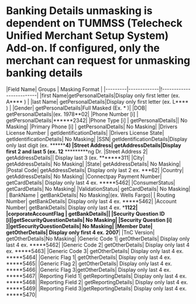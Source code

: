 # Banking Details unmasking is dependent on TUMMSS (Telecheck Unified Merchant Setup System) Add-on. If configured, only the merchant can request for unmasking banking details

|Field Name| Groups | Masking Format |
|---------|-------------|!-------------------------|
|first Name|getPersonalDetails|Display only first letter (ex. A**** ) |
|last Name| getPersonalDetails|Display only first letter (ex. L**** ) |
|Gender| getPersonalDetails|Full Masked (Ex. * )|
|DOB| getPersonalDetails|(ex. 1978**02|
|Phone Number [i] | getPersonalDetails|******2342|
|Phone Type [i] | getPersonalDetails|| No Masking|
|Primary Phone [i] | getPersonalDetails| No Masking|
|Drivers License Number | getIdentificationDetails|
|Drivers License State| getIdentificationDetails| No Masking|
|SSN| getIdentificationDetails|Display only last digit (ex. ********4)
|Street Address| getAddressDetails|Display first 2 and last 5 (ex. 12** *********ng Dr. 
|Street Address 2| getAddressDetails|| Display last 3 (ex. *******311|
|City| getAddressDetails| No Masking|
|State| getAddressDetails| No Masking|
|Postal Code| getAddressDetails| Display only last 2 ex. ***62|
|Country| getAddressDetails| No Masking|
|Connectpay Payment Number| getCardDetails| Display only last 4 ex. *****5462|
|ConsumerStatus| getCardDetails| No Masking|
|ValidationStatus| getCardDetails| No Masking|
| BankName | getBankDetails| No Masking|(ex. Wells Fargo)|
| Routing Number|  getBankDetails| Display only last 4 ex. *****5462|
|Account Number| getBankDetails| Display only last 4 ex. *****1122|
|corporateAccountFlag | getBankDetails||
|Security Question ID [i]|getSecurityQuestionDetails| No Masking|
|Security Question [i] ]|getSecurityQuestionDetails| No Masking|
|Member Date| getOtherDetails| Display only first 4 ex. 2007****|
|TnC Version| getOtherDetails|No Masking|
|Generic Code 1| getOtherDetails| Display only last 4 ex. *****5462|
|Generic Code 2| getOtherDetails| Display only last 4 ex. *****5463|
|Generic Code 3| getOtherDetails| Display only last 4 ex. *****5464|
|Generic Flag 1| getOtherDetails| Display only last 4 ex. *****5465|
|Generic Flag 2| getOtherDetails| Display only last 4 ex. *****5466|
|Generic Flag 3|getOtherDetails| Display only last 4 ex. *****5467|
|Reporting Field 1| getReportingDetails| Display only last 4 ex. *****5468|
|Reporting Field 2| getReportingDetails| Display only last 4 ex. *****5469|
|Reporting Field 3|getReportingDetails| Display only last 4 ex. *****5470|
